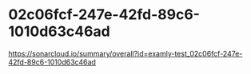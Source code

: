 # 02c06fcf-247e-42fd-89c6-1010d63c46ad
https://sonarcloud.io/summary/overall?id=examly-test_02c06fcf-247e-42fd-89c6-1010d63c46ad
